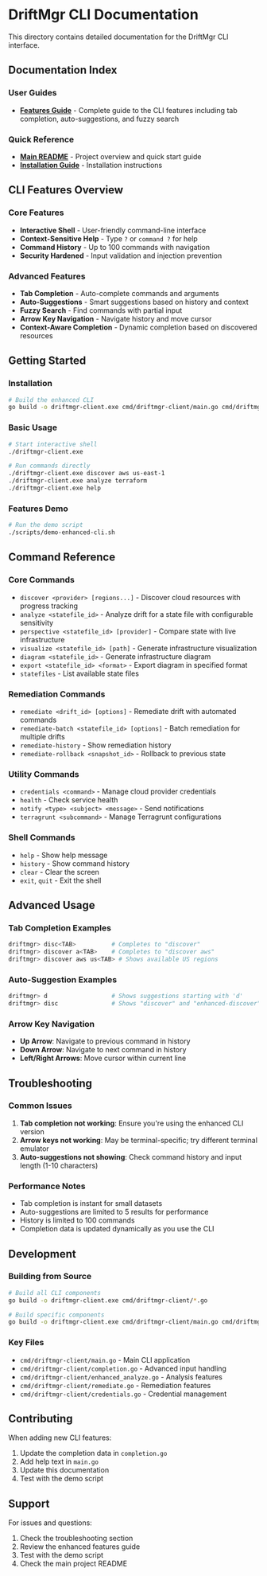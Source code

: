 # DriftMgr CLI Documentation

This directory contains detailed documentation for the DriftMgr CLI interface.

## Documentation Index

### User Guides
- **[Features Guide](enhanced-features-guide.md)** - Complete guide to the CLI features including tab completion, auto-suggestions, and fuzzy search

### Quick Reference
- **[Main README](../../README.md)** - Project overview and quick start guide
- **[Installation Guide](../../README.md#installation)** - Installation instructions

## CLI Features Overview

### Core Features
- **Interactive Shell** - User-friendly command-line interface
- **Context-Sensitive Help** - Type `?` or `command ?` for help
- **Command History** - Up to 100 commands with navigation
- **Security Hardened** - Input validation and injection prevention

### Advanced Features
- **Tab Completion** - Auto-complete commands and arguments
- **Auto-Suggestions** - Smart suggestions based on history and context
- **Fuzzy Search** - Find commands with partial input
- **Arrow Key Navigation** - Navigate history and move cursor
- **Context-Aware Completion** - Dynamic completion based on discovered resources

## Getting Started

### Installation
```bash
# Build the enhanced CLI
go build -o driftmgr-client.exe cmd/driftmgr-client/main.go cmd/driftmgr-client/completion.go cmd/driftmgr-client/enhanced_analyze.go cmd/driftmgr-client/remediate.go cmd/driftmgr-client/credentials.go
```

### Basic Usage
```bash
# Start interactive shell
./driftmgr-client.exe

# Run commands directly
./driftmgr-client.exe discover aws us-east-1
./driftmgr-client.exe analyze terraform
./driftmgr-client.exe help
```

### Features Demo
```bash
# Run the demo script
./scripts/demo-enhanced-cli.sh
```

## Command Reference

### Core Commands
- `discover <provider> [regions...]` - Discover cloud resources with progress tracking
- `analyze <statefile_id>` - Analyze drift for a state file with configurable sensitivity
- `perspective <statefile_id> [provider]` - Compare state with live infrastructure
- `visualize <statefile_id> [path]` - Generate infrastructure visualization
- `diagram <statefile_id>` - Generate infrastructure diagram
- `export <statefile_id> <format>` - Export diagram in specified format
- `statefiles` - List available state files



### Remediation Commands
- `remediate <drift_id> [options]` - Remediate drift with automated commands
- `remediate-batch <statefile_id> [options]` - Batch remediation for multiple drifts
- `remediate-history` - Show remediation history
- `remediate-rollback <snapshot_id>` - Rollback to previous state

### Utility Commands
- `credentials <command>` - Manage cloud provider credentials
- `health` - Check service health
- `notify <type> <subject> <message>` - Send notifications
- `terragrunt <subcommand>` - Manage Terragrunt configurations

### Shell Commands
- `help` - Show help message
- `history` - Show command history
- `clear` - Clear the screen
- `exit`, `quit` - Exit the shell

## Advanced Usage

### Tab Completion Examples
```bash
driftmgr> disc<TAB>          # Completes to "discover"
driftmgr> discover a<TAB>    # Completes to "discover aws"
driftmgr> discover aws us<TAB> # Shows available US regions
```

### Auto-Suggestion Examples
```bash
driftmgr> d                  # Shows suggestions starting with 'd'
driftmgr> disc               # Shows "discover" and "enhanced-discover"
```

### Arrow Key Navigation
- **Up Arrow**: Navigate to previous command in history
- **Down Arrow**: Navigate to next command in history
- **Left/Right Arrows**: Move cursor within current line

## Troubleshooting

### Common Issues
1. **Tab completion not working**: Ensure you're using the enhanced CLI version
2. **Arrow keys not working**: May be terminal-specific; try different terminal emulator
3. **Auto-suggestions not showing**: Check command history and input length (1-10 characters)

### Performance Notes
- Tab completion is instant for small datasets
- Auto-suggestions are limited to 5 results for performance
- History is limited to 100 commands
- Completion data is updated dynamically as you use the CLI

## Development

### Building from Source
```bash
# Build all CLI components
go build -o driftmgr-client.exe cmd/driftmgr-client/*.go

# Build specific components
go build -o driftmgr-client.exe cmd/driftmgr-client/main.go cmd/driftmgr-client/completion.go
```

### Key Files
- `cmd/driftmgr-client/main.go` - Main CLI application
- `cmd/driftmgr-client/completion.go` - Advanced input handling
- `cmd/driftmgr-client/enhanced_analyze.go` - Analysis features
- `cmd/driftmgr-client/remediate.go` - Remediation features
- `cmd/driftmgr-client/credentials.go` - Credential management

## Contributing

When adding new CLI features:
1. Update the completion data in `completion.go`
2. Add help text in `main.go`
3. Update this documentation
4. Test with the demo script

## Support

For issues and questions:
1. Check the troubleshooting section
2. Review the enhanced features guide
3. Test with the demo script
4. Check the main project README
